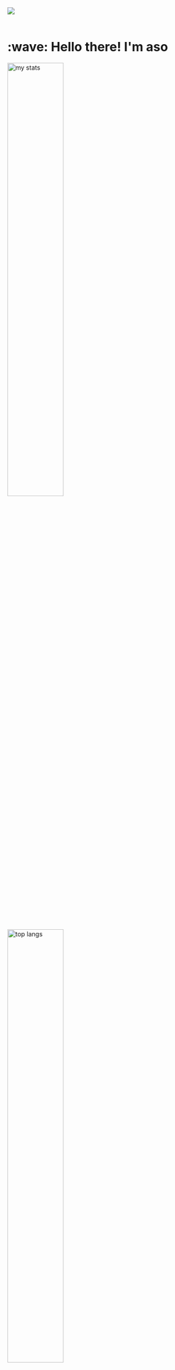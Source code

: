 <img src="https://github.com/Anmol-Baranwal/Cool-GIFs-For-GitHub/assets/74038190/d48893bd-0757-481c-8d7e-ba3e163feae7" />
<br><br>

<h1 align="left" id="macropower-title">:wave: Hello there! I'm aso</h1>
  <img alt="my stats" width="50%" src="https://github-readme-stats.vercel.app/api?username=aso-off&show_icons=true&theme=dracula"/>
  <img alt="top langs" width="50%" src="https://github-readme-stats.vercel.app/api/top-langs/?username=aso-off&layout=compact&theme=dracula"/>

## Info:
```ruby
CONST aso =
{
  pronouns: "He" | "him",
  use-tool: ["Visual_Studio", "JetBrains Family"],
  backend: ["Java", "Python"],
  frontend: ["HTML", "CSS", "JavaScript", "React", "VUE"],
  database: ["MySQL"],
  learning：["C++", "TypeScript", "NodeJS", "NextJS"],
  goal: "unknown"
}
```
<!--START_SECTION:waka-->
![Code Time](http://img.shields.io/badge/Code%20Time-38%20hrs%207%20mins-blue)

![Profile Views](http://img.shields.io/badge/Profile%20Views-1589-blue)

**I'm a Night 🦉** 

```text
🌞 Morning                15 commits          ██░░░░░░░░░░░░░░░░░░░░░░░   08.57 % 
🌆 Daytime                56 commits          ████████░░░░░░░░░░░░░░░░░   32.00 % 
🌃 Evening                100 commits         ██████████████░░░░░░░░░░░   57.14 % 
🌙 Night                  4 commits           █░░░░░░░░░░░░░░░░░░░░░░░░   02.29 % 
```


📊 **This Week I Spent My Time On** 

```text
💬 Programming Languages: 
JavaScript               8 mins              ████████░░░░░░░░░░░░░░░░░   30.39 % 
Image (svg)              7 mins              ███████░░░░░░░░░░░░░░░░░░   27.71 % 
Git                      6 mins              ██████░░░░░░░░░░░░░░░░░░░   22.71 % 
CSS                      2 mins              ███░░░░░░░░░░░░░░░░░░░░░░   10.12 % 
Java                     1 min               █░░░░░░░░░░░░░░░░░░░░░░░░   04.19 % 

🔥 Editors: 
VS Code                  12 mins             ████████████░░░░░░░░░░░░░   48.15 % 
PyCharm                  7 mins              ███████░░░░░░░░░░░░░░░░░░   29.01 % 
WebStorm                 4 mins              ████░░░░░░░░░░░░░░░░░░░░░   15.06 % 
Intellijidea             1 min               █░░░░░░░░░░░░░░░░░░░░░░░░   04.19 % 
Android Studio           0 secs              █░░░░░░░░░░░░░░░░░░░░░░░░   03.60 % 
```


 Last Updated on 23/03/2024 UTC
<!--END_SECTION:waka-->


## Codewars:

![codewars](https://www.codewars.com/users/aso_off/badges/large)

<h2 align="left">Languages-Frameworks-Tools: </h2>
<br/>
<div align="center">
<img src="https://skillicons.dev/icons?i=java,python,javascript,typescript&theme=dark" /><br>
  <img src="https://skillicons.dev/icons?i=html,css,react,vue,bootstrap,nodejs,nextjs,mysql&theme=dark" /><br>
  <img src="https://skillicons.dev/icons?i=vscode,idea,webstorm,git,figma,ps&theme=dark" /><br>
</div>
